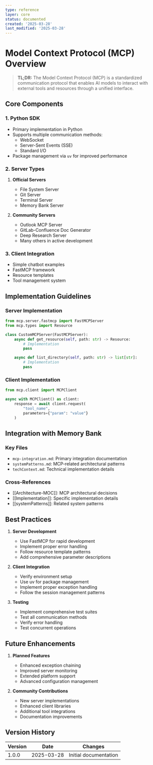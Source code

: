 ```yaml
---
type: reference
layer: core
status: documented
created: '2025-03-28'
last_modified: '2025-03-28'
---
```


# Model Context Protocol (MCP) Overview

> **TL;DR:** The Model Context Protocol (MCP) is a standardized communication protocol that enables AI models to interact with external tools and resources through a unified interface.

## Core Components

### 1. Python SDK
- Primary implementation in Python
- Supports multiple communication methods:
  - WebSocket
  - Server-Sent Events (SSE)
  - Standard I/O
- Package management via `uv` for improved performance

### 2. Server Types
1. **Official Servers**
   - File System Server
   - Git Server
   - Terminal Server
   - Memory Bank Server

2. **Community Servers**
   - Outlook MCP Server
   - GitLab-Confluence Doc Generator
   - Deep Research Server
   - Many others in active development

### 3. Client Integration
- Simple chatbot examples
- FastMCP framework
- Resource templates
- Tool management system

## Implementation Guidelines

### Server Implementation
```python
from mcp.server.fastmcp import FastMCPServer
from mcp.types import Resource

class CustomMCPServer(FastMCPServer):
    async def get_resource(self, path: str) -> Resource:
        # Implementation
        pass

    async def list_directory(self, path: str) -> list[str]:
        # Implementation
        pass
```

### Client Implementation
```python
from mcp.client import MCPClient

async with MCPClient() as client:
    response = await client.request(
        "tool_name",
        parameters={"param": "value"}
    )
```

## Integration with Memory Bank

### Key Files
- `mcp-integration.md`: Primary integration documentation
- `systemPatterns.md`: MCP-related architectural patterns
- `techContext.md`: Technical implementation details

### Cross-References
- [[Architecture-MOC]]: MCP architectural decisions
- [[Implementation]]: Specific implementation details
- [[systemPatterns]]: Related system patterns

## Best Practices

1. **Server Development**
   - Use FastMCP for rapid development
   - Implement proper error handling
   - Follow resource template patterns
   - Add comprehensive parameter descriptions

2. **Client Integration**
   - Verify environment setup
   - Use uv for package management
   - Implement proper exception handling
   - Follow the session management patterns

3. **Testing**
   - Implement comprehensive test suites
   - Test all communication methods
   - Verify error handling
   - Test concurrent operations

## Future Enhancements

1. **Planned Features**
   - Enhanced exception chaining
   - Improved server monitoring
   - Extended platform support
   - Advanced configuration management

2. **Community Contributions**
   - New server implementations
   - Enhanced client libraries
   - Additional tool integrations
   - Documentation improvements

## Version History

| Version | Date | Changes |
|---------|------|---------|
| 1.0.0 | 2025-03-28 | Initial documentation |
